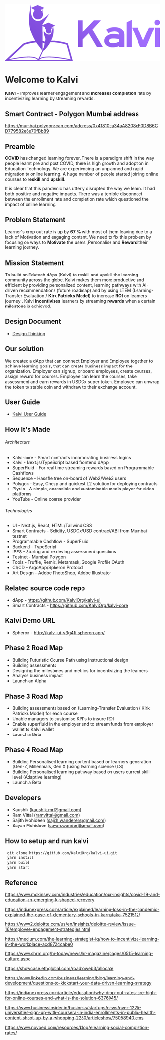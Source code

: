 <img src="./public/kalviv3.png" class="center"/>

# Welcome to Kalvi
**Kalvi** - Improves learner engagement and **increases completion** rate by incentivizing learning by streaming rewards.

## Smart Contract - Polygon Mumbai address
https://mumbai.polygonscan.com/address/0x41810ea34aA8208cF0D8B6CD779582e6e70fBb89
## Preamble 

**COVID** has changed learning forever. There is a paradigm shift in the way people learnt pre and post COVID, there is high growth and adoption in Education Technology. We are experiencing an unplanned and rapid migration to online learning. A huge number of people started joining online courses to **reskill** and **upskill**.

It is clear that this pandemic has utterly disrupted the way we learn. It had both positive and negative impacts. There was a terrible disconnect between the enrollment rate and completion rate which questioned the impact of online learning.

## Problem Statement

Learner's drop out rate is up by **67 %** with most of them leaving due to a lack of Motivation and engaging content. We need to fix this problem by focusing on ways to **Motivate** the users ,Personalise and **Reward** their learning journey.

## Mission Statement 

To build an Edutech dApp (Kalvi) to reskill and upskill the learning community across the globe. Kalvi makes them more productive and efficient by providing personalized content, learning pathways with AI-driven recommendations (future roadmap) and by using LTEM (Learning-Transfer Evaluation / **Kirk Patricks Model**) to increase **ROI** on learners journey . Kalvi **Incentivizes** learners by streaming **rewards** when a certain **milestone** is achieved.

## Design Document
* [Design Thinking](https://github.com/KalviOrg/kalvi-core/blob/main/docs/design.md)

## Our solution
We created a dApp that can connect Employer and Employee together to achieve learning goals, that can create business impact for the organization. Employer can signup, onboard employees, create courses, assign reward for courses. Employee can learn the courses, take assessment and earn rewards in USDCx super token. Employee can unwrap the token to stable coin and withdraw to their exchange account.

## User Guide
* [Kalvi User Guide](https://github.com/KalviOrg/kalvi-core/blob/main/docs/userguide.md)

## How It's Made

###### Architecture

- Kalvi-core - Smart contracts incorporating business logics
- Kalvi - Next.js/TypeScript based frontend dApp
- SuperFluid - For real time streaming rewards based on Programmable Cashflows
- Sequence - Hassfle free on-board of Web2/Web3 users
- Polygon - Easy, Cheap and quickest L2 solution for deploying contracts
- Plyr.io - A simple, accessible and customisable media player for video platforms
- YouTube - Online course provider

###### Technologies

- UI - Next.js, React, HTML/Tailwind CSS
- Smart Contracts - Solidity, USDCx/USD contract/ABI from Mumbai testnet
- Programmable Cashflow - SuperFluid
- Backend - TypeScript
- IPFS - Storing and retrieving assessment questions
- Testnet - Mumbai Polygon
- Tools - Truffle, Remix, Metamask, Google Profile OAuth
- CI/CD - ArgoApp/Spheron Protocol
- Art Design - Adobe PhotoShop, Adobe Illustrator

## Related source code repo

* dApp - https://github.com/KalviOrg/kalvi-ui
* Smart Contracts - https://github.com/KalviOrg/kalvi-core

## Kalvi Demo URL
* Spheron - http://kalvi-ui-v3g4fi.spheron.app/

##  Phase 2 Road Map

* Building Futuristic Course Path using Instructional design
* Building assessments
* Designing the milestones and metrics for incentivizing the learners
* Analyse business impact
* Launch an Alpha 

##  Phase 3  Road Map

* Building assessments based on (Learning-Transfer Evaluation / Kirk Patricks Model) for each course
* Unable managers to customise KPI's to insure ROI 
* Enable superfluid in the employer end to stream funds from employer wallet to Kalvi wallet
* Launch a Beta

##  Phase 4 Road Map

* Building Personalised learning content based on learners generation (Gen-Z, Millennials, Gen X )using learning science (LS)
* Building Personalised learning pathway based on users current skill level (Adaptive learning)
* Launch a Beta

## Developers

* Kaushik (kaushik.mrl@gmail.com)
* Ram Vittal (ramvittal@gmail.com)
* Sajith Mohideen (sajith.wanderer@gmail.com)
* Sayan Mohideen (sayan.wander@gmail.com)

## How to setup and run kalvi
```
 git clone https://github.com/KalviOrg/kalvi-ui.git
 yarn install
 yarn build
 yarn start

```

## Reference

https://www.mckinsey.com/industries/education/our-insights/covid-19-and-education-an-emerging-k-shaped-recovery

https://indianexpress.com/article/explained/learning-loss-in-the-pandemic-explained-the-case-of-elementary-schools-in-karnataka-7521512/

https://www2.deloitte.com/us/en/insights/deloitte-review/issue-16/employee-engagement-strategies.html

https://medium.com/the-learning-strategist-iq/how-to-incentivize-learning-in-the-workplace-acd8724cabe0

https://www.shrm.org/hr-today/news/hr-magazine/pages/0515-learning-culture.aspx

https://showcase.ethglobal.com/roadtoweb3/allocate

https://www.linkedin.com/business/learning/blog/learning-and-development/questions-to-kickstart-your-data-driven-learning-strategy

https://indianexpress.com/article/education/why-drop-out-rates-are-high-for-online-courses-and-what-is-the-solution-6376045/

https://www.businessinsider.in/business/startups/news/over-1225-universities-sign-up-with-coursera-in-india-enrollments-in-public-health-content-shoot-up-by-a-whopping-2280/articleshow/75058940.cms

https://www.novoed.com/resources/blog/elearning-social-completion-rates/